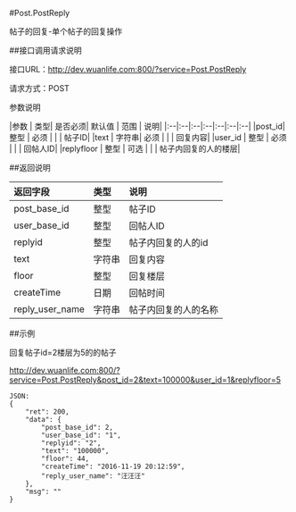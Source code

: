 #Post.PostReply

帖子的回复-单个帖子的回复操作

##接口调用请求说明

接口URL：http://dev.wuanlife.com:800/?service=Post.PostReply

请求方式：POST

参数说明

|参数  |  类型|  是否必须|    默认值 |   范围     | 说明|
|:--|:--|:--|:--|:--|:--|:--|
|post_id|   整型  |  必须     |       |      |        帖子ID|
|text      |  字符串|  必须     |      |   |          回复内容|
|user_id    | 整型 | 必须     |         |  |        回帖人ID|
|replyfloor    | 整型 | 可选     |         |  |        帖子内回复的人的楼层|

##返回说明

|返回字段         |   类型      |  说明|
|:--|:--|:--|
|post_base_id    |    整型       |帖子ID|
|user_base_id     |   整型   |    回帖人ID|
|replyid        |     整型|       帖子内回复的人的id|
|text            |    字符串    | 回复内容|
|floor      |         整型     |  回复楼层|
|createTime     |     日期  |     回帖时间|
|reply_user_name     |     字符串  |     帖子内回复的人的名称|

##示例

回复帖子id=2楼层为5的的帖子

http://dev.wuanlife.com:800/?service=Post.PostReply&post_id=2&text=100000&user_id=1&replyfloor=5

    JSON:
    {
        "ret": 200,
        "data": {
            "post_base_id": 2,
            "user_base_id": "1",
            "replyid": "2",
            "text": "100000",
            "floor": 44,
            "createTime": "2016-11-19 20:12:59",
            "reply_user_name": "汪汪汪"
        },
        "msg": ""
    }
